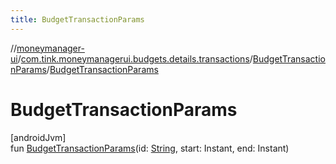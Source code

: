 ```yaml
---
title: BudgetTransactionParams
---
```

//[moneymanager-ui](../../../index.html)/[com.tink.moneymanagerui.budgets.details.transactions](../index.html)/[BudgetTransactionParams](index.html)/[BudgetTransactionParams](-budget-transaction-params.html)



# BudgetTransactionParams



[androidJvm]\
fun [BudgetTransactionParams](-budget-transaction-params.html)(id: [String](https://kotlinlang.org/api/latest/jvm/stdlib/kotlin/-string/index.html), start: Instant, end: Instant)




